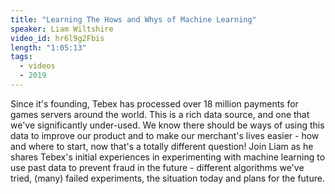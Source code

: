 ```yaml
---
title: "Learning The Hows and Whys of Machine Learning"
speaker: Liam Wiltshire
video_id: hr6l9g2Fbis
length: "1:05:13"
tags:
  - videos
  - 2019
---
```


Since it's founding, Tebex has processed over 18 million payments for games servers around the world. This is a rich data source, and one that we've significantly under-used. We know there should be ways of using this data to improve our product and to make our merchant's lives easier - how and where to start, now that's a totally different question! Join Liam as he shares Tebex's initial experiences in experimenting with machine learning to use past data to prevent fraud in the future - different algorithms we've tried, (many) failed experiments, the situation today and plans for the future.
